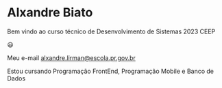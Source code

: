 # Alxandre Biato

Bem vindo ao curso técnico de Desenvolvimento de Sistemas 2023 CEEP

😃

Meu e-mail alxandre.lirman@escola.pr.gov.br

Estou cursando Programação FrontEnd, Programação Mobile e Banco de Dados
